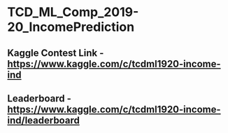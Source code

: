 # TCD_ML_Comp_2019-20_IncomePrediction

## Kaggle Contest Link - https://www.kaggle.com/c/tcdml1920-income-ind
## Leaderboard - https://www.kaggle.com/c/tcdml1920-income-ind/leaderboard
